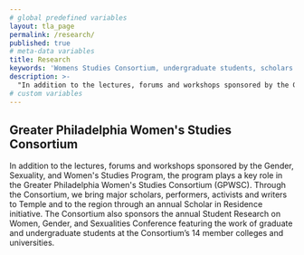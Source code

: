 ```yaml
---
# global predefined variables
layout: tla_page
permalink: /research/
published: true
# meta-data variables
title: Research
keywords: 'Womens Studies Consortium, undergraduate students, scholars'
description: >-
  "In addition to the lectures, forums and workshops sponsored by the Gender, Sexuality, and Women’s Studies Program, the program plays a   key role in the Greater Philadelphia Women’s Studies Consortium."
# custom variables
---
```

## Greater Philadelphia Women's Studies Consortium
In addition to the lectures, forums and workshops sponsored by the Gender, Sexuality, and Women's Studies Program, the program plays a key role in the Greater Philadelphia Women's Studies Consortium (GPWSC). Through the Consortium, we bring major scholars, performers, activists and writers to Temple and to the region through an annual Scholar in Residence initiative. The Consortium also sponsors the annual Student Research on Women, Gender, and Sexualities Conference featuring the work of graduate and undergraduate students at the Consortium’s 14 member colleges and universities.
